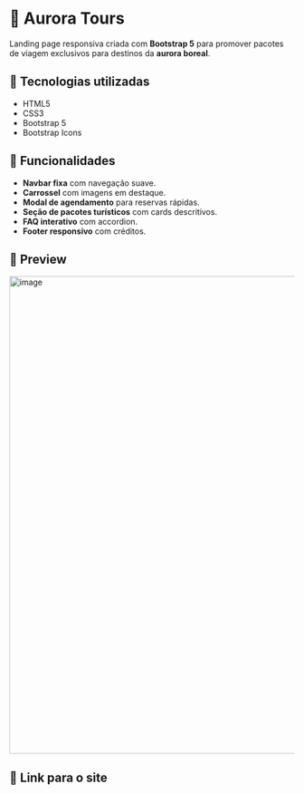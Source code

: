 # 🌌 Aurora Tours

Landing page responsiva criada com **Bootstrap 5** para promover pacotes de viagem exclusivos para destinos da **aurora boreal**.

## 🚀 Tecnologias utilizadas
- HTML5
- CSS3
- Bootstrap 5
- Bootstrap Icons

## 🎨 Funcionalidades
- **Navbar fixa** com navegação suave.
- **Carrossel** com imagens em destaque.
- **Modal de agendamento** para reservas rápidas.
- **Seção de pacotes turísticos** com cards descritivos.
- **FAQ interativo** com accordion.
- **Footer responsivo** com créditos.

## 📸 Preview
<img width="1895" height="843" alt="image" src="https://github.com/user-attachments/assets/b557d020-7c1f-4c74-a4f9-67aa5d6336cb" />


## 🔗 Link para o site
